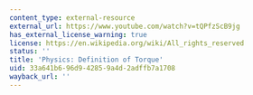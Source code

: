 ```yaml
---
content_type: external-resource
external_url: https://www.youtube.com/watch?v=tQPfzScB9jg
has_external_license_warning: true
license: https://en.wikipedia.org/wiki/All_rights_reserved
status: ''
title: 'Physics: Definition of Torque'
uid: 33a641b6-96d9-4285-9a4d-2adffb7a1708
wayback_url: ''
---
```


